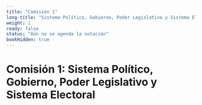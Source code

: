 ```yaml
---
title: "Comisión 1" 
long-title: "Sistema Político, Gobierno, Poder Legislativo y Sistema Electoral"
weight: 1
ready: false
status: "Aún no se agenda la votación"
bookHidden: true
---
```


# Comisión 1: Sistema Político, Gobierno, Poder Legislativo y Sistema Electoral

